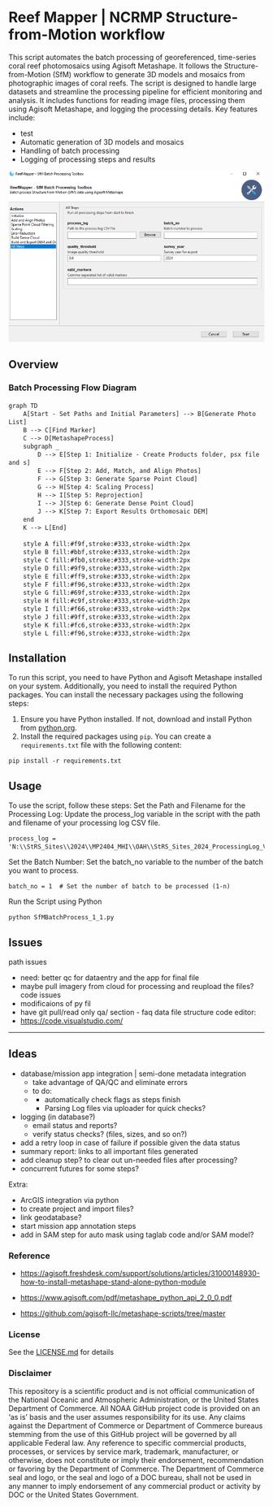 # Reef Mapper | NCRMP Structure-from-Motion workflow
This script automates the batch processing of georeferenced, time-series coral reef photomosaics using Agisoft Metashape. It follows the Structure-from-Motion (SfM) workflow to generate 3D models and mosaics from photographic images of coral reefs. The script is designed to handle large datasets and streamline the processing pipeline for efficient monitoring and analysis. It includes functions for reading image files, processing them using Agisoft Metashape, and logging the processing details. Key features include:
- test
- Automatic generation of 3D models and mosaics
- Handling of batch processing
- Logging of processing steps and results

<img src="./docs/s01.png" />

## Overview

### Batch Processing Flow Diagram
```mermaid
graph TD
    A[Start - Set Paths and Initial Parameters] --> B[Generate Photo List]
    B --> C[Find Marker]
    C --> D[MetashapeProcess]
    subgraph _
        D --> E[Step 1: Initialize - Create Products folder, psx file and s]
        E --> F[Step 2: Add, Match, and Align Photos]
        F --> G[Step 3: Generate Sparse Point Cloud]
        G --> H[Step 4: Scaling Process]
        H --> I[Step 5: Reprojection]
        I --> J[Step 6: Generate Dense Point Cloud]
        J --> K[Step 7: Export Results Orthomosaic DEM]
    end
    K --> L[End]

    style A fill:#f9f,stroke:#333,stroke-width:2px
    style B fill:#bbf,stroke:#333,stroke-width:2px
    style C fill:#fb0,stroke:#333,stroke-width:2px
    style D fill:#9f9,stroke:#333,stroke-width:2px
    style E fill:#ff9,stroke:#333,stroke-width:2px
    style F fill:#f96,stroke:#333,stroke-width:2px
    style G fill:#69f,stroke:#333,stroke-width:2px
    style H fill:#c9f,stroke:#333,stroke-width:2px
    style I fill:#f66,stroke:#333,stroke-width:2px
    style J fill:#9ff,stroke:#333,stroke-width:2px
    style K fill:#fc6,stroke:#333,stroke-width:2px
    style L fill:#f96,stroke:#333,stroke-width:2px

```
## Installation
To run this script, you need to have Python and Agisoft Metashape installed on your system. Additionally, you need to install the required Python packages. You can install the necessary packages using the following steps:
1. Ensure you have Python installed. If not, download and install Python from [python.org](https://www.python.org/).
2. Install the required packages using `pip`. You can create a `requirements.txt` file with the following content:
```
pip install -r requirements.txt
```
## Usage
To use the script, follow these steps:
Set the Path and Filename for the Processing Log: Update the process_log variable in the script with the path and filename of your processing log CSV file.
```
process_log = 'N:\\StRS_Sites\\2024\\MP2404_MHI\\OAH\\StRS_Sites_2024_ProcessingLog_V1.csv'
```
Set the Batch Number: Set the batch_no variable to the number of the batch you want to process.
```
batch_no = 1  # Set the number of batch to be processed (1-n)
```
Run the Script using Python
```
python SfMBatchProcess_1_1.py
```
## Issues
path issues
- need: better qc for dataentry and the app for final file
- maybe pull imagery from cloud for processing and reupload the files?
code issues
- modificaions of py fil
- have git pull/read only
qa/ section - faq 
data file structure 
code editor: 
- https://code.visualstudio.com/
****
## Ideas 
- database/mission app integration | semi-done metadata integration 
    - take advantage of QA/QC and eliminate errors
     - to do:
     - - automatically check flags as steps finish
       - Parsing Log files via uploader for quick checks?
- logging (in database?)
    - email status and reports?
    - verify status checks? (files, sizes, and so on?)
- add a retry loop in case of failure if possible given the data status
- summary report: links to all important files generated
- add cleanup step? to clear out un-needed files after processing?
- concurrent futures for some steps?

Extra:
- ArcGIS integration via python
 - to create project and import files?
 - link geodatabase?
 - start mission app annotation steps
- add in SAM step for auto mask using taglab code and/or SAM model?
  
### Reference 
- https://agisoft.freshdesk.com/support/solutions/articles/31000148930-how-to-install-metashape-stand-alone-python-module
- https://www.agisoft.com/pdf/metashape_python_api_2_0_0.pdf

- https://github.com/agisoft-llc/metashape-scripts/tree/master

### License
See the [LICENSE.md](./LICENSE.md) for details

### Disclaimer
This repository is a scientific product and is not official communication of the National Oceanic and Atmospheric Administration, or the United States Department of Commerce. All NOAA GitHub project code is provided on an ‘as is’ basis and the user assumes responsibility for its use. Any claims against the Department of Commerce or Department of Commerce bureaus stemming from the use of this GitHub project will be governed by all applicable Federal law. Any reference to specific commercial products, processes, or services by service mark, trademark, manufacturer, or otherwise, does not constitute or imply their endorsement, recommendation or favoring by the Department of Commerce. The Department of Commerce seal and logo, or the seal and logo of a DOC bureau, shall not be used in any manner to imply endorsement of any commercial product or activity by DOC or the United States Government.
